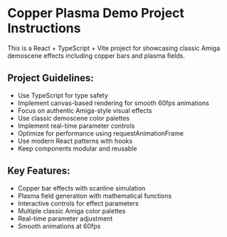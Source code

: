 <!-- Use this file to provide workspace-specific custom instructions to Copilot. For more details, visit https://code.visualstudio.com/docs/copilot/copilot-customization#_use-a-githubcopilotinstructionsmd-file -->

# Copper Plasma Demo Project Instructions

This is a React + TypeScript + Vite project for showcasing classic Amiga demoscene effects including copper bars and plasma fields.

## Project Guidelines:
- Use TypeScript for type safety
- Implement canvas-based rendering for smooth 60fps animations
- Focus on authentic Amiga-style visual effects
- Use classic demoscene color palettes
- Implement real-time parameter controls
- Optimize for performance using requestAnimationFrame
- Use modern React patterns with hooks
- Keep components modular and reusable

## Key Features:
- Copper bar effects with scanline simulation
- Plasma field generation with mathematical functions
- Interactive controls for effect parameters
- Multiple classic Amiga color palettes
- Real-time parameter adjustment
- Smooth animations at 60fps
